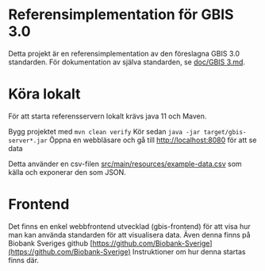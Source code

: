Referensimplementation för GBIS 3.0
===================================

Detta projekt är en referensimplementation av den föreslagna GBIS 3.0 standarden.
För dokumentation av själva standarden, se [doc/GBIS 3.md](doc/GBIS%203.md).

Köra lokalt
===========

För att starta referensservern lokalt krävs java 11 och Maven.

Bygg projektet med `mvn clean verify`
Kör sedan `java -jar target/gbis-server*.jar`
Öppna en webbläsare och gå till [http://localhost:8080](http://localhost:8080) för att se data

Detta använder en csv-filen [src/main/resources/example-data.csv](src/main/resources/example-data.csv) som källa och exponerar den som JSON.

Frontend
========

Det finns en enkel webbfrontend utvecklad (gbis-frontend) för att visa hur man kan använda standarden för att visualisera data. Även denna finns på Biobank Sveriges github [https://github.com/Biobank-Sverige](https://github.com/Biobank-Sverige)
Instruktioner om hur denna startas finns där.